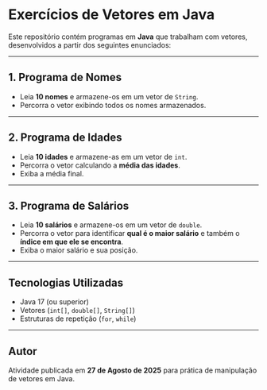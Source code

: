 # Exercícios de Vetores em Java

Este repositório contém programas em **Java** que trabalham com vetores,
desenvolvidos a partir dos seguintes enunciados:

------------------------------------------------------------------------

## 1. Programa de Nomes

-   Leia **10 nomes** e armazene-os em um vetor de `String`.
-   Percorra o vetor exibindo todos os nomes armazenados.

------------------------------------------------------------------------

## 2. Programa de Idades

-   Leia **10 idades** e armazene-as em um vetor de `int`.
-   Percorra o vetor calculando a **média das idades**.
-   Exiba a média final.

------------------------------------------------------------------------

## 3. Programa de Salários

-   Leia **10 salários** e armazene-os em um vetor de `double`.
-   Percorra o vetor para identificar **qual é o maior salário** e
    também o **índice em que ele se encontra**.
-   Exiba o maior salário e sua posição.

------------------------------------------------------------------------

## Tecnologias Utilizadas

-   Java 17 (ou superior)
-   Vetores (`int[]`, `double[]`, `String[]`)
-   Estruturas de repetição (`for`, `while`)

------------------------------------------------------------------------

## Autor

Atividade publicada em **27 de Agosto de 2025** para prática de
manipulação de vetores em Java.
